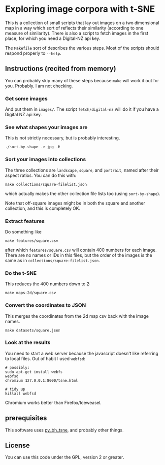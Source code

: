 Exploring image corpora with t-SNE
==================================

This is a collection of small scripts that lay out images on a two
dimensional map in a way which sort of reflects their similarity
(according to one measure of similarity). There is also a script to
fetch images in the first place, for which you need a Digital-NZ api
key.

The `Makefile` sort of describes the various steps. Most of the
scripts should respond properly to `--help`.

## Instructions (recited from memory)

You can probably skip many of these steps because `make` will work it
out for you. Probably. I am not checking.

### Get some images

And put them in `images/`. The script `fetch/digital-nz` will do it if
you have a Digital NZ api key.

### See what shapes your images are

This is not strictly necessary, but is probably interesting.

    ./sort-by-shape -e jpg -H

### Sort your images into collections

The three collections are `landscape`, `square`, and `portrait`, named
after their aspect ratios. You can do this with:

    make collections/square-filelist.json

which actually makes the other collection file lists too (using
`sort-by-shape`).

Note that off-square images might be in both the square and another
collection, and this is completely OK.

### Extract features

Do something like

    make features/square.csv

after which `features/square.csv` will contain 400 numbers for each
image. There are no names or IDs in this files, but the order of the
images is the same as in `collections/square-filelist.json`.

### Do the t-SNE

This reduces the 400 numbers down to 2:

    make maps-2d/square.csv

### Convert the coordinates to JSON

This merges the coordinates from the 2d map csv back with the image
names.

    make datasets/square.json

### Look at the results

You need to start a web server because the javascript doesn't like
referring to local files. Out of habit I used `webfsd`:

    # possibly:
    sudo apt-get install webfs
    webfsd
    chromium 127.0.0.1:8000/tsne.html

    # tidy up
    killall webfsd

Chromium works better than Firefox/Iceweasel.


## prerequisites

This software uses
[py_bh_tsne](https://github.com/douglasbagnall/py_bh_tsne),
and probably other things.

## License

You can use this code under the GPL, version 2 or greater.
